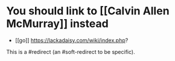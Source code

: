 # You should link to [[Calvin Allen McMurray]] instead

* [[go]] https://lackadaisy.com/wiki/index.php?

This is a #redirect (an #soft-redirect to be specific).

